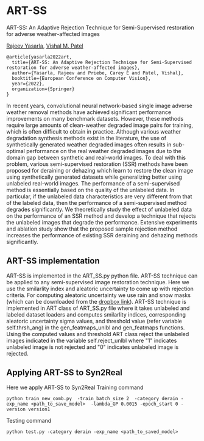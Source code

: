 # ART-SS
ART-SS: An Adaptive Rejection Technique for Semi-Supervised restoration for adverse weather-affected images

[Rajeev Yasarla](https://sites.google.com/view/rajeevyasarla/home), [Vishal M. Patel](https://engineering.jhu.edu/ece/faculty/vishal-m-patel/)

    @article{yasarla2022art,
      title={ART-SS: An Adaptive Rejection Technique for Semi-Supervised restoration for adverse weather-affected images},
      author={Yasarla, Rajeev and Priebe, Carey E and Patel, Vishal},
      booktitle={European Conference on Computer Vision},
      year={2022},
      organization={Springer}
    }


In recent years, convolutional neural network-based single image adverse weather removal methods have achieved significant performance improvements on many benchmark datasets. However, these methods require large amounts of clean-weather degraded image pairs for training, which is often difficult to obtain in practice. Although various weather degradation synthesis methods exist in the literature, the use of synthetically generated weather degraded images often results in sub-optimal performance on the real weather degraded images due to the domain gap between synthetic and real-world images. To deal with this problem, various semi-supervised restoration (SSR) methods have been proposed for deraining or dehazing which learn to restore the clean image using synthetically generated datasets while generalizing better using unlabeled real-world images. The performance of a semi-supervised method is essentially based on the quality of the unlabeled data. In particular, if the unlabeled data characteristics are very different from that of the labeled data, then the performance of a semi-supervised method degrades significantly. We theoretically study the effect of unlabeled data on the performance of an SSR method and develop a technique that rejects the unlabeled images that degrade the performance. Extensive experiments and ablation study show that the proposed sample rejection method increases the performance of existing SSR deraining and dehazing methods significantly. 

## ART-SS implementation
ART-SS is implemented in the ART_SS.py python file. ART-SS technique can be applied to any semi-supervised image restoration technique. Here we use the smilarlity index and aleatoric uncertainty to come up with rejection criteria. For computing aleatoric uncertainty we use rain and snow masks (which can be downloaded from the [dropbox link](https://www.dropbox.com/s/3jb2p3z9nt4oiu0/mask.zip?dl=0)). ART-SS technique is implemented in ART class of ART_SS.py file where it takes unlabeled and labeled dataset loaders and computes  smilarlity indices, corresponding aleatoric uncertainty sigma values, and threshold value (refer variable self.thrsh_ang) in the  gen_featmaps_unlbl and  gen_featmaps functions. Using the computed values and threshold ART class reject the unlabeled images indicated in the variable self.reject_unlbl where "1" indicates unlabeled image is not rejected and "0" indicates unlabeled image is rejected.

## Applying ART-SS to Syn2Real
Here we apply ART-SS to Syn2Real
Training command 
```
python train_new_comb.py  -train_batch_size 2  -category derain -exp_name <path_to_save_model>  -lambda_GP 0.0015 -epoch_start 0 -version version1
```
Testing command
```
python test.py -category derain -exp_name <path_to_saved_model>
```
